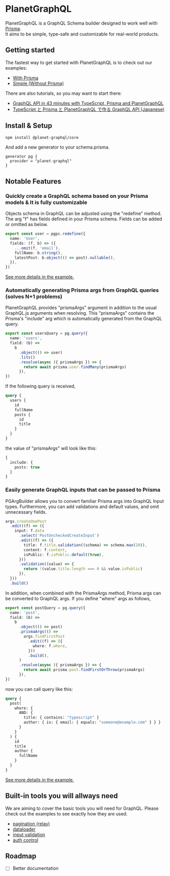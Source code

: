 # PlanetGraphQL

PlanetGraphQL is a GraphQL Schema builder designed to work well with [Prisma](https://github.com/prisma/prisma).  
It aims to be simple, type-safe and customizable for real-world products.

## Getting started

The fastest way to get started with PlanetGraphQL is to check out our examples:

- [With Prisma](https://github.com/planet-graphql/planet-graphql/tree/main/examples/prisma)
- [Simple (Without Prisma)](https://github.com/planet-graphql/planet-graphql/tree/main/examples/simple)

There are also tutorials, so you may want to start there:

- [GraphQL API in 43 minutes with TypeScript, Prisma and PlanetGraphQL](https://dev.to/dekimasoon/rich-and-flexible-graphql-api-in-43-minutes-with-typescript-prisma-and-planetgraphql-1gn3)
- [TypeScript と Prisma と PlanetGraphQL で作る GraphQL API (Japanese)](https://zenn.dev/dekimasoon/articles/31f4a740f670af)

## Install & Setup

```sh
npm install @planet-graphql/core
```

And add a new generator to your schema.prisma.

```prisma
generator pg {
  provider = "planet-graphql"
}
```

## Notable Features

### Quickly create a GraphQL schema based on your Prisma models & It is fully customizable

Objects schema in GraphQL can be adjusted using the "redefine" method.
The arg "f" has fields defined in your Prisma schema.
Fields can be added or omitted as below.

```ts
export const user = pgpc.redefine({
  name: 'User',
  fields: (f, b) => ({
    ...omit(f, 'email'),
    fullName: b.string(),
    latestPost: b.object(() => post).nullable(),
  }),
})
```

[See more details in the example.](https://github.com/planet-graphql/planet-graphql/blob/main/examples/prisma/src/models/user.ts)

### Automatically generating Prisma args from GraphQL queries (solves N+1 problems)

PlanetGraphQL provides "prismaArgs" argument in addition to the usual GraphQL.js arguments when resolving.
This "prismaArgs" contains the Prisma's "include" arg which is automatically generated from the GraphQL query.

```ts
export const usersQuery = pg.query({
  name: 'users',
  field: (b) =>
    b
      .object(() => user)
      .lits()
      .resolve(async ({ prismaArgs }) => {
        return await prisma.user.findMany(prismaArgs)
      }),
})
```

If the following query is received,

```graphql
query {
  users {
    id
    fullName
    posts {
      id
      title
    }
  }
}
```

the value of "prismaArgs" will look like this:

```ts
{
  include: {
    posts: true
  }
}
```

### Easily generate GraphQL inputs that can be passed to Prisma

PGArgBuilder allows you to convert familiar Prisma args into GraphQL Input types.
Furthermore, you can add validations and default values, and omit unnecessary fields.

```ts
args.createOnePost
  .edit((f) => ({
    input: f.data
      .select('PostUncheckedCreateInput')
      .edit((f) => ({
        title: f.title.validation((schema) => schema.max(20)),
        content: f.content,
        isPublic: f.isPublic.default(true),
      }))
      .validation((value) => {
        return !(value.title.length === 0 && value.isPublic)
      }),
  }))
  .build()
```

In addition, when combined with the PrismaArgs method, Prisma args can be converted to GraphQL args.
If you define "where" args as follows,

```ts
export const postQuery = pg.query({
  name: 'post',
  field: (b) =>
    b
      .object(() => post)
      .prismaArgs(() =>
        args.findFirstPost
          .edit((f) => ({
            where: f.where,
          }))
          .build(),
      )
      .resolve(async ({ prismaArgs }) => {
        return await prisma.post.findFirstOrThrow(prismaArgs)
      }),
})
```

now you can call query like this:

```graphql
query {
  post(
    where: {
      AND: {
        title: { contains: "typescript" }
        author: { is: { email: { equals: "someone@example.com" } } }
      }
    }
  ) {
    id
    title
    author {
      fullName
    }
  }
}
```

[See more details in the example.](https://github.com/planet-graphql/planet-graphql/blob/main/examples/prisma/src/resolvers/post-resolvers.ts)

## Built-in tools you will allways need

We are aiming to cover the basic tools you will need for GraphQL.
Please check out the examples to see exactly how they are used.

- [pagination (relay)](https://github.com/planet-graphql/planet-graphql/blob/main/examples/prisma/src/resolvers/user-resolvers.ts#L36)
- [dataloader](https://github.com/planet-graphql/planet-graphql/blob/main/examples/prisma/src/resolvers/user-resolvers.ts#L8)
- [input validation](https://github.com/planet-graphql/planet-graphql/blob/main/examples/prisma/src/resolvers/post-resolvers.ts#L33)
- [auth control](https://github.com/planet-graphql/planet-graphql/blob/main/examples/prisma/src/resolvers/user-resolvers.ts#L44)

## Roadmap

- [ ] Better documentation
